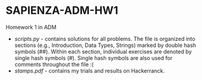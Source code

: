 # SAPIENZA-ADM-HW1
Homework 1 in ADM

- *scripts.py* - contains solutions for all problems. The file is organized into sections (e.g., Introduction, Data Types, Strings) marked by double hash symbols (##). Within each section, individual exercises are denoted by single hash symbols (#). Single hash symbols are also used for comments throughout the file :( 
- *stamps.pdf* - contains my trials and results on Hackerranck.
